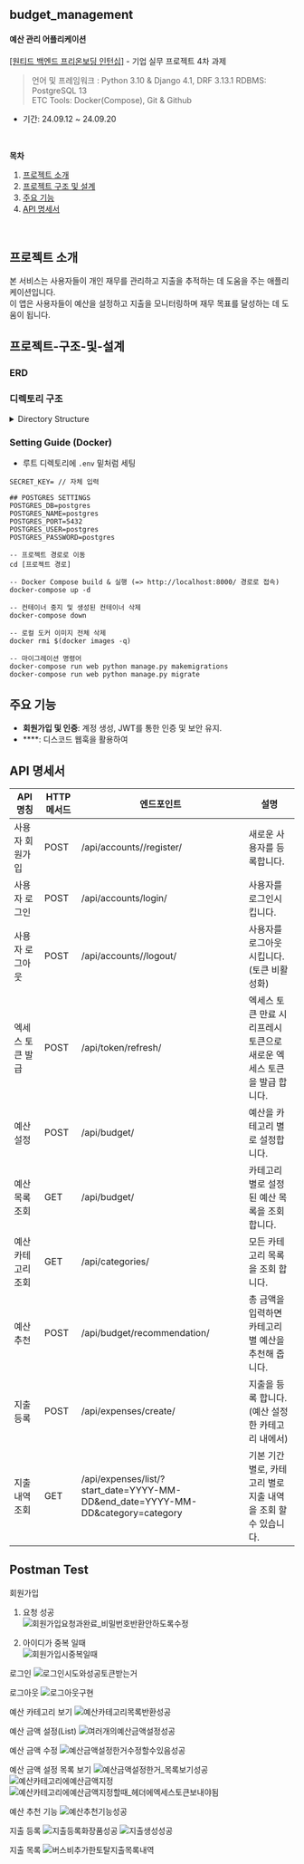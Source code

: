## budget_management

#### **예산 관리 어플리케이션**
[[원티드 백엔드 프리온보딩 인턴십]](https://www.wanted.co.kr/events/pre_ob_be_1_seoul) - 기업 실무 프로젝트 4차 과제

> 언어 및 프레임워크 : Python 3.10 & Django 4.1, DRF 3.13.1
RDBMS: PostgreSQL 13 \
ETC Tools: Docker(Compose), Git & Github

- 기간: 24.09.12 ~ 24.09.20

<br>

**목차**
1. [프로젝트 소개](#프로젝트-소개)
2. [프로젝트 구조 및 설계](#프로젝트-구조-및-설계)
3. [주요 기능](#주요-기능)
4. [API 명세서](#API-명세서)

<br>

## 프로젝트 소개
본 서비스는 사용자들이 개인 재무를 관리하고 지출을 추적하는 데 도움을 주는 애플리케이션입니다. \
이 앱은 사용자들이 예산을 설정하고 지출을 모니터링하며 재무 목표를 달성하는 데 도움이 됩니다. 

## 프로젝트-구조-및-설계

### ERD

### 디렉토리 구조

<details>
<summary>Directory Structure</summary>

```
├── .env
├── .gitignore
├── Dockerfile
├── README.md
├── docker-compose.yml
├── budget
│   ├── __init__.py
│   ├── asgi.py
│   ├── settings.py
│   ├── urls.py
│   └── wsgi.py
│── manage.py
│── accounts
│   │── __init__.py
│   │── migrations
│   │── models.py
│   │── serializers.py
│   │── urls.py
│   │── views


```

</details>

### Setting Guide (Docker)
* 루트 디렉토리에 `.env` 밑처럼 세팅
```
SECRET_KEY= // 자체 입력

## POSTGRES SETTINGS
POSTGRES_DB=postgres
POSTGRES_NAME=postgres
POSTGRES_PORT=5432
POSTGRES_USER=postgres
POSTGRES_PASSWORD=postgres

```
```
-- 프로젝트 경로로 이동
cd [프로젝트 경로]

-- Docker Compose build & 실행 (=> http://localhost:8000/ 경로로 접속)
docker-compose up -d

-- 컨테이너 중지 및 생성된 컨테이너 삭제
docker-compose down

-- 로컬 도커 이미지 전체 삭제
docker rmi $(docker images -q)
```
```
-- 마이그레이션 명령어
docker-compose run web python manage.py makemigrations
docker-compose run web python manage.py migrate
```

## 주요 기능
- **회원가입 및 인증**: 계정 생성, JWT를 통한 인증 및 보안 유지.
- ****: 디스코드 웹훅을 활용하여 

## API 명세서

| API 명칭                | HTTP 메서드 | 엔드포인트                                    | 설명                                                       |
|------------------------|-------------|-----------------------------------------------|------------------------------------------------------------|
| 사용자 회원가입        | POST        | /api/accounts//register/                                      | 새로운 사용자를 등록합니다.                                  |
| 사용자 로그인          | POST        | /api/accounts/login/                                      | 사용자를 로그인시킵니다.                                     |
| 사용자 로그아웃        | POST        | /api/accounts//logout/                                      | 사용자를 로그아웃시킵니다. (토큰 비활성화)                                  |
| 엑세스 토큰 발급       | POST        | /api/token/refresh/                                      | 엑세스 토큰 만료 시 리프레시 토큰으로 새로운 엑세스 토큰을 발급 합니다. |
| 예산 설정              | POST       | /api/budget/                                           | 예산을 카테고리 별로 설정합니다.  |
| 예산 목록 조회          | GET      | /api/budget/                                       | 카테고리 별로 설정된 예산 목록을 조회 합니다.         |
| 예산 카테고리 조회      | GET      | /api/categories/                                      | 모든 카테고리 목록을 조회 합니다.        |
| 예산 추천               | POST     | /api/budget/recommendation/                           | 총 금액을 입력하면 카테고리별 예산을 추천해 줍니다.   |
| 지출 등록  | POST | /api/expenses/create/ | 지출을 등록 합니다. (예산 설정한 카테고리 내에서) |
| 지출 내역 조회  | GET      | /api/expenses/list/?start_date=YYYY-MM-DD&end_date=YYYY-MM-DD&category=category | 기본 기간 별로, 카테고리 별로 지출 내역을 조회 할 수 있습니다. |


## Postman Test

회원가입  
1. 요청 성공  
![회원가입요청과완료_비밀번호반환안하도록수정](https://github.com/user-attachments/assets/893a4eb6-bcac-45a3-8ced-c7842325418d)  

2. 아이디가 중복 일때   
![회원가입시중복일때](https://github.com/user-attachments/assets/460f1948-31e3-46f5-af97-c0d3a21b8d1f)  

로그인
![로그인시도와성공토큰받는거](https://github.com/user-attachments/assets/d36f0f40-c169-4620-8ac9-8cb22b9c8345)

로그아웃
![로그아웃구현](https://github.com/user-attachments/assets/d65bdb22-1da0-42b7-b490-95c6aa0dd4bf)

예산 카테고리 보기
![예산카테고리목록반환성공](https://github.com/user-attachments/assets/b03d3677-255f-4019-b830-e2091b7ba142)

예산 금액 설정(List)
![여러개의예산금액설정성공](https://github.com/user-attachments/assets/4c3008b3-e161-40a9-8452-0fff28346469)

예산 금액 수정
![예산금액설정한거수정할수있음성공](https://github.com/user-attachments/assets/aa406171-26c3-48ff-96aa-656859910141)

예산 금액 설정 목록 보기
![예산금액설정한거_목록보기성공](https://github.com/user-attachments/assets/cc499719-6f23-4f0e-8f88-0c0cf41ab1f3)
![예산카테고리에예산금액지정](https://github.com/user-attachments/assets/84a04e04-690f-443a-a4f6-8099f70bffc0)
![예산카테고리에예산금액지정할때_헤더에엑세스토큰보내야됨](https://github.com/user-attachments/assets/74e79dd3-4074-4223-b504-3cae668b3963)

예산 추천 기능
![예산추천기능성공](https://github.com/user-attachments/assets/96204262-2a63-485d-89d9-010b4d14a5df)

지출 등록
![지출등록화장품성공](https://github.com/user-attachments/assets/1b7976c7-d85d-4ae1-80cc-ed3593549d52)
![지출생성성공](https://github.com/user-attachments/assets/9a1df5ea-9bb5-49cc-b8bd-f6e387b1114e)

지출 목록
![버스비추가한토탈지출목록내역](https://github.com/user-attachments/assets/6da2c0bd-e674-4f38-9172-b782b3d187c1)







